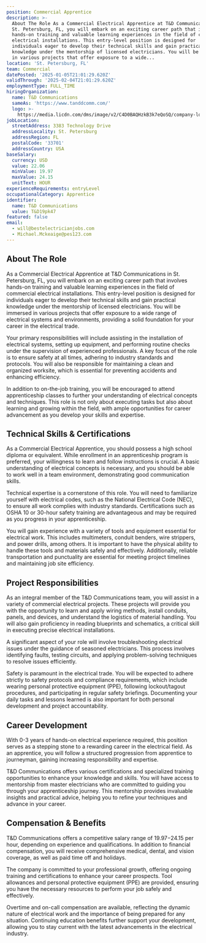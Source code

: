 ```yaml
---
position: Commercial Apprentice
description: >-
  About The Role As a Commercial Electrical Apprentice at T&D Communications in
  St. Petersburg, FL, you will embark on an exciting career path that involves
  hands-on training and valuable learning experiences in the field of commercial
  electrical installations. This entry-level position is designed for
  individuals eager to develop their technical skills and gain practical
  knowledge under the mentorship of licensed electricians. You will be immersed
  in various projects that offer exposure to a wide...
location: 'St. Petersburg, FL'
team: Commercial
datePosted: '2025-01-05T21:01:29.620Z'
validThrough: '2025-02-04T21:01:29.620Z'
employmentType: FULL_TIME
hiringOrganization:
  name: T&D Communications
  sameAs: 'https://www.tanddcomm.com/'
  logo: >-
    https://media.licdn.com/dms/image/v2/C4D0BAQHzkB3k7eQoSQ/company-logo_200_200/company-logo_200_200/0/1631320385872?e=2147483647&v=beta&t=nuFy5lrwqoCuQ6_2P8hO_EwhwJlnndzcbM7ZPSfdKlM
jobLocation:
  streetAddress: 3383 Technology Drive
  addressLocality: St. Petersburg
  addressRegion: FL
  postalCode: '33701'
  addressCountry: USA
baseSalary:
  currency: USD
  value: 22.06
  minValue: 19.97
  maxValue: 24.15
  unitText: HOUR
experienceRequirements: entryLevel
occupationalCategory: Apprentice
identifier:
  name: T&D Communications
  value: T&D19pk47
featured: false
email:
  - will@bestelectricianjobs.com
  - Michael.Mckeaige@pes123.com
---
```




## About The Role

As a Commercial Electrical Apprentice at T&D Communications in St. Petersburg, FL, you will embark on an exciting career path that involves hands-on training and valuable learning experiences in the field of commercial electrical installations. This entry-level position is designed for individuals eager to develop their technical skills and gain practical knowledge under the mentorship of licensed electricians. You will be immersed in various projects that offer exposure to a wide range of electrical systems and environments, providing a solid foundation for your career in the electrical trade.

Your primary responsibilities will include assisting in the installation of electrical systems, setting up equipment, and performing routine checks under the supervision of experienced professionals. A key focus of the role is to ensure safety at all times, adhering to industry standards and protocols. You will also be responsible for maintaining a clean and organized worksite, which is essential for preventing accidents and enhancing efficiency. 

In addition to on-the-job training, you will be encouraged to attend apprenticeship classes to further your understanding of electrical concepts and techniques. This role is not only about executing tasks but also about learning and growing within the field, with ample opportunities for career advancement as you develop your skills and expertise.

## Technical Skills & Certifications

As a Commercial Electrical Apprentice, you should possess a high school diploma or equivalent. While enrollment in an apprenticeship program is preferred, your willingness to learn and follow instructions is crucial. A basic understanding of electrical concepts is necessary, and you should be able to work well in a team environment, demonstrating good communication skills.

Technical expertise is a cornerstone of this role. You will need to familiarize yourself with electrical codes, such as the National Electrical Code (NEC), to ensure all work complies with industry standards. Certifications such as OSHA 10 or 30-hour safety training are advantageous and may be required as you progress in your apprenticeship.

You will gain experience with a variety of tools and equipment essential for electrical work. This includes multimeters, conduit benders, wire strippers, and power drills, among others. It is important to have the physical ability to handle these tools and materials safely and effectively. Additionally, reliable transportation and punctuality are essential for meeting project timelines and maintaining job site efficiency.

## Project Responsibilities

As an integral member of the T&D Communications team, you will assist in a variety of commercial electrical projects. These projects will provide you with the opportunity to learn and apply wiring methods, install conduits, panels, and devices, and understand the logistics of material handling. You will also gain proficiency in reading blueprints and schematics, a critical skill in executing precise electrical installations.

A significant aspect of your role will involve troubleshooting electrical issues under the guidance of seasoned electricians. This process involves identifying faults, testing circuits, and applying problem-solving techniques to resolve issues efficiently. 

Safety is paramount in the electrical trade. You will be expected to adhere strictly to safety protocols and compliance requirements, which include wearing personal protective equipment (PPE), following lockout/tagout procedures, and participating in regular safety briefings. Documenting your daily tasks and lessons learned is also important for both personal development and project accountability.

## Career Development

With 0-3 years of hands-on electrical experience required, this position serves as a stepping stone to a rewarding career in the electrical field. As an apprentice, you will follow a structured progression from apprentice to journeyman, gaining increasing responsibility and expertise.

T&D Communications offers various certifications and specialized training opportunities to enhance your knowledge and skills. You will have access to mentorship from master electricians who are committed to guiding you through your apprenticeship journey. This mentorship provides invaluable insights and practical advice, helping you to refine your techniques and advance in your career.

## Compensation & Benefits

T&D Communications offers a competitive salary range of $19.97-$24.15 per hour, depending on experience and qualifications. In addition to financial compensation, you will receive comprehensive medical, dental, and vision coverage, as well as paid time off and holidays.

The company is committed to your professional growth, offering ongoing training and certifications to enhance your career prospects. Tool allowances and personal protective equipment (PPE) are provided, ensuring you have the necessary resources to perform your job safely and effectively.

Overtime and on-call compensation are available, reflecting the dynamic nature of electrical work and the importance of being prepared for any situation. Continuing education benefits further support your development, allowing you to stay current with the latest advancements in the electrical industry.